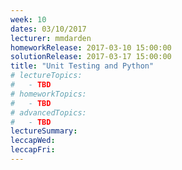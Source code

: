 ```yaml
---
week: 10
dates: 03/10/2017
lecturer: mmdarden
homeworkRelease: 2017-03-10 15:00:00
solutionRelease: 2017-03-17 15:00:00
title: "Unit Testing and Python"
# lectureTopics:
#   - TBD
# homeworkTopics:
#   - TBD
# advancedTopics:
#   - TBD
lectureSummary:
leccapWed:
leccapFri:
---
```


